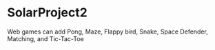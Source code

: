 # SolarProject2

Web games can add Pong, Maze, Flappy bird, Snake, Space Defender, Matching, and Tic-Tac-Toe 
